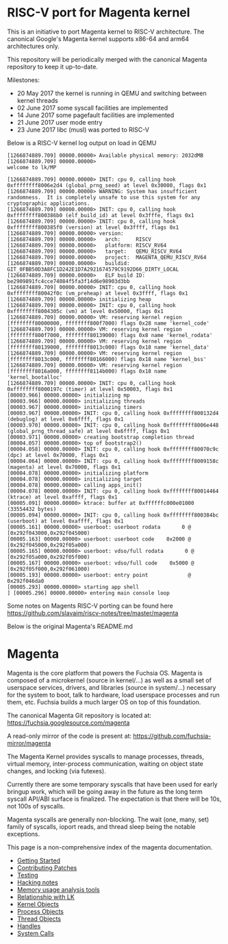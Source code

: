 # RISC-V port for Magenta kernel

This is an initiative to port Magenta kernel to RISC-V architecture. The canonical Google's Magenta kernel supports x86-64 and arm64 architectures only.

This repository will be periodically merged with the canonical Magenta repository to keep it up-to-date.  

Milestones:
  - 20 May 2017 the kernel is running in QEMU and switching between kernel threads
  - 02 June 2017 some syscall facilities are implemented
  - 14 June 2017 some pagefault facilities are implemented
  - 21 June 2017 user mode entry
  - 23 June 2017 libc (musl) was ported to RISC-V
  
Below is a RISC-V kernel log output on load in QEMU
```
[1266874889.709] 00000.00000> Available physical memory: 2032dMB
[1266874889.709] 00000.00000> 
welcome to lk/MP

[1266874889.709] 00000.00000> INIT: cpu 0, calling hook 0xffffffff8006e2d4 (global_prng_seed) at level 0x30000, flags 0x1
[1266874889.709] 00000.00000> WARNING: System has insufficient randomness.  It is completely unsafe to use this system for any cryptographic applications.
[1266874889.709] 00000.00000> INIT: cpu 0, calling hook 0xffffffff800386b0 (elf_build_id) at level 0x3fffe, flags 0x1
[1266874889.709] 00000.00000> INIT: cpu 0, calling hook 0xffffffff800385f0 (version) at level 0x3ffff, flags 0x1
[1266874889.709] 00000.00000> version:
[1266874889.709] 00000.00000> 	arch:     RISCV
[1266874889.709] 00000.00000> 	platform: RISCV_RV64
[1266874889.709] 00000.00000> 	target:   QEMU_RISCV_RV64
[1266874889.709] 00000.00000> 	project:  MAGENTA_QEMU_RISCV_RV64
[1266874889.709] 00000.00000> 	buildid:  GIT_0FBB50D3A8FC1D242E1D7A2921674579C9192D66_DIRTY_LOCAL
[1266874889.709] 00000.00000> 	ELF build ID: be2909891fc4cce74084f5fa3f14d6e98903d3bb
[1266874889.709] 00000.00000> INIT: cpu 0, calling hook 0xffffffff80042f0c (vm_preheap) at level 0x3ffff, flags 0x1
[1266874889.709] 00000.00000> initializing heap
[1266874889.709] 00000.00000> INIT: cpu 0, calling hook 0xffffffff8004305c (vm) at level 0x50000, flags 0x1
[1266874889.709] 00000.00000> VM: reserving kernel region [ffffffff80000000, ffffffff800f7000) flags 0x28 name 'kernel_code'
[1266874889.709] 00000.00000> VM: reserving kernel region [ffffffff800f7000, ffffffff80139000) flags 0x8 name 'kernel_rodata'
[1266874889.709] 00000.00000> VM: reserving kernel region [ffffffff80139000, ffffffff8013c000) flags 0x18 name 'kernel_data'
[1266874889.709] 00000.00000> VM: reserving kernel region [ffffffff8013c000, ffffffff80166000) flags 0x18 name 'kernel_bss'
[1266874889.709] 00000.00000> VM: reserving kernel region [ffffffff8016a000, ffffffff8114b000) flags 0x18 name 'kernel_bootalloc'
[1266874889.709] 00000.00000> INIT: cpu 0, calling hook 0xffffffff8000197c (timer) at level 0x50003, flags 0x1
[00003.966] 00000.00000> initializing mp
[00003.966] 00000.00000> initializing threads
[00003.967] 00000.00000> initializing timers
[00003.967] 00000.00000> INIT: cpu 0, calling hook 0xffffffff800132d4 (debuglog) at level 0x6ffff, flags 0x1
[00003.970] 00000.00000> INIT: cpu 0, calling hook 0xffffffff8006e448 (global_prng_thread_safe) at level 0x6ffff, flags 0x1
[00003.971] 00000.00000> creating bootstrap completion thread
[00004.057] 00000.00000> top of bootstrap2()
[00004.058] 00000.00000> INIT: cpu 0, calling hook 0xffffffff80070c9c (dpc) at level 0x70000, flags 0x1
[00004.064] 00000.00000> INIT: cpu 0, calling hook 0xffffffff8009158c (magenta) at level 0x70000, flags 0x1
[00004.078] 00000.00000> initializing platform
[00004.078] 00000.00000> initializing target
[00004.078] 00000.00000> calling apps_init()
[00004.078] 00000.00000> INIT: cpu 0, calling hook 0xffffffff80014464 (ktrace) at level 0xaffff, flags 0x1
[00005.091] 00000.00000> ktrace: buffer at 0xffffffc000e01000 (33554432 bytes)
[00005.094] 00000.00000> INIT: cpu 0, calling hook 0xffffffff800384bc (userboot) at level 0xaffff, flags 0x1
[00005.161] 00000.00000> userboot: userboot rodata       0 @ [0x292f043000,0x292f045000)
[00005.163] 00000.00000> userboot: userboot code    0x2000 @ [0x292f045000,0x292f05a000)
[00005.165] 00000.00000> userboot: vdso/full rodata       0 @ [0x292f05a000,0x292f05f000)
[00005.167] 00000.00000> userboot: vdso/full code    0x5000 @ [0x292f05f000,0x292f061000)
[00005.193] 00000.00000> userboot: entry point             @ 0x292f046da0
[00005.293] 00000.00000> starting app shell
] [00005.296] 00000.00000> entering main console loop
```

Some notes on Magents RISC-V porting can be found here https://github.com/slavaim/riscv-notes/tree/master/magenta 

Below is the original Magenta's README.md  

# Magenta

Magenta is the core platform that powers the Fuchsia OS.  Magenta is
composed of a microkernel (source in kernel/...) as well as a small
set of userspace services, drivers, and libraries (source in system/...)
necessary for the system to boot, talk to hardware, load userspace
processes and run them, etc.  Fuchsia builds a much larger OS on top
of this foundation.

The canonical Magenta Git repository is located
at: https://fuchsia.googlesource.com/magenta

A read-only mirror of the code is present
at: https://github.com/fuchsia-mirror/magenta

The Magenta Kernel provides syscalls to manage processes, threads,
virtual memory, inter-process communication, waiting on object state
changes, and locking (via futexes).

Currently there are some temporary syscalls that have been used for early
bringup work, which will be going away in the future as the long term
syscall API/ABI surface is finalized.  The expectation is that there will
be 10s, not 100s of syscalls.

Magenta syscalls are generally non-blocking.  The wait (one, many, set)
family of syscalls, ioport reads, and thread sleep being the notable
exceptions.

This page is a non-comprehensive index of the magenta documentation.

+ [Getting Started](docs/getting_started.md)
+ [Contributing Patches](docs/contributing.md)
+ [Testing](docs/testing.md)
+ [Hacking notes](docs/hacking.md)
+ [Memory usage analysis tools](docs/memory.md)
+ [Relationship with LK](docs/mg_and_lk.md)
+ [Kernel Objects](docs/kernel_objects.md)
+ [Process Objects](docs/objects/process.md)
+ [Thread Objects](docs/objects/thread.md)
+ [Handles](docs/handles.md)
+ [System Calls](docs/syscalls.md)
